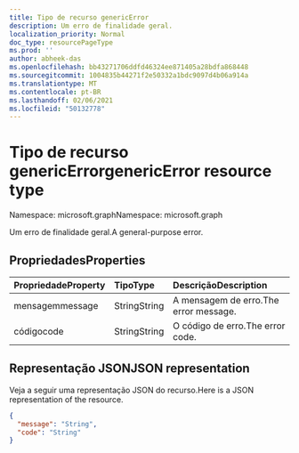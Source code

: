 ```yaml
---
title: Tipo de recurso genericError
description: Um erro de finalidade geral.
localization_priority: Normal
doc_type: resourcePageType
ms.prod: ''
author: abheek-das
ms.openlocfilehash: bb43271706ddfd46324ee871405a28bdfa868448
ms.sourcegitcommit: 1004835b44271f2e50332a1bdc9097d4b06a914a
ms.translationtype: MT
ms.contentlocale: pt-BR
ms.lasthandoff: 02/06/2021
ms.locfileid: "50132778"
---
```

# <a name="genericerror-resource-type"></a><span data-ttu-id="5bdbc-103">Tipo de recurso genericError</span><span class="sxs-lookup"><span data-stu-id="5bdbc-103">genericError resource type</span></span>

<span data-ttu-id="5bdbc-104">Namespace: microsoft.graph</span><span class="sxs-lookup"><span data-stu-id="5bdbc-104">Namespace: microsoft.graph</span></span>

<span data-ttu-id="5bdbc-105">Um erro de finalidade geral.</span><span class="sxs-lookup"><span data-stu-id="5bdbc-105">A general-purpose error.</span></span>

## <a name="properties"></a><span data-ttu-id="5bdbc-106">Propriedades</span><span class="sxs-lookup"><span data-stu-id="5bdbc-106">Properties</span></span>

| <span data-ttu-id="5bdbc-107">Propriedade</span><span class="sxs-lookup"><span data-stu-id="5bdbc-107">Property</span></span> | <span data-ttu-id="5bdbc-108">Tipo</span><span class="sxs-lookup"><span data-stu-id="5bdbc-108">Type</span></span> | <span data-ttu-id="5bdbc-109">Descrição</span><span class="sxs-lookup"><span data-stu-id="5bdbc-109">Description</span></span> |
|:---------|:-----|:------------|
| <span data-ttu-id="5bdbc-110">mensagem</span><span class="sxs-lookup"><span data-stu-id="5bdbc-110">message</span></span> | <span data-ttu-id="5bdbc-111">String</span><span class="sxs-lookup"><span data-stu-id="5bdbc-111">String</span></span> | <span data-ttu-id="5bdbc-112">A mensagem de erro.</span><span class="sxs-lookup"><span data-stu-id="5bdbc-112">The error message.</span></span> |
| <span data-ttu-id="5bdbc-113">código</span><span class="sxs-lookup"><span data-stu-id="5bdbc-113">code</span></span> | <span data-ttu-id="5bdbc-114">String</span><span class="sxs-lookup"><span data-stu-id="5bdbc-114">String</span></span> | <span data-ttu-id="5bdbc-115">O código de erro.</span><span class="sxs-lookup"><span data-stu-id="5bdbc-115">The error code.</span></span> |

## <a name="json-representation"></a><span data-ttu-id="5bdbc-116">Representação JSON</span><span class="sxs-lookup"><span data-stu-id="5bdbc-116">JSON representation</span></span>

<span data-ttu-id="5bdbc-117">Veja a seguir uma representação JSON do recurso.</span><span class="sxs-lookup"><span data-stu-id="5bdbc-117">Here is a JSON representation of the resource.</span></span>

<!-- {
  "blockType": "resource",
  "optionalProperties": [
  ],
  "@odata.type": "microsoft.graph.genericError"
}-->

```json
{
  "message": "String",
  "code": "String"
}
```

